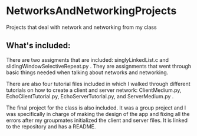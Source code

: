 # NetworksAndNetworkingProjects
Projects that deal with network and networking from my class

## What's included:
There are two assigments that are included: singlyLinkedList.c and slidingWindowSelectiveRepeat.py . They are assignments that went through basic things needed when talking about networks and networking.

There are also four tutorial files included in which I walked through different tutorials on how to create a client and server network: ClientMedium.py, EchoClientTutorial.py, EchoServerTutorial.py, and ServerMedium.py .

The final project for the class is also included. It was a group project and I was specifically in charge of making the design of the app and fixing all the errors after my groupmates initialized the client and server files. It is linked to the repository and has a README.